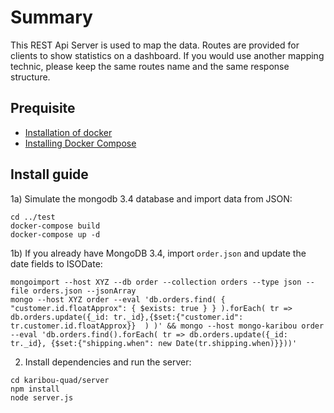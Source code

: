 # Summary
This REST Api Server is used to map the data. Routes are provided for clients to show statistics on a dashboard. If you would use another mapping technic, please keep the same routes name and the same response structure.

## Prequisite
 * [Installation of docker](https://www.digitalocean.com/community/tutorials/how-to-install-and-use-docker-on-ubuntu-16-04)
 * [Installing Docker Compose](https://www.digitalocean.com/community/tutorials/how-to-install-docker-compose-on-ubuntu-16-04)

## Install guide
1a) Simulate the mongodb 3.4 database and import data from JSON:
```
cd ../test
docker-compose build
docker-compose up -d
```

1b) If you already have MongoDB 3.4, import `order.json` and update the date
fields to ISODate:
```
mongoimport --host XYZ --db order --collection orders --type json --file orders.json --jsonArray 
mongo --host XYZ order --eval 'db.orders.find( { "customer.id.floatApprox": { $exists: true } } ).forEach( tr => db.orders.update({_id: tr._id},{$set:{"customer.id": tr.customer.id.floatApprox}}  ) )' && mongo --host mongo-karibou order --eval 'db.orders.find().forEach( tr => db.orders.update({_id: tr._id}, {$set:{"shipping.when": new Date(tr.shipping.when)}}))'
```

2) Install dependencies and run the server:
```
cd karibou-quad/server
npm install
node server.js
```
